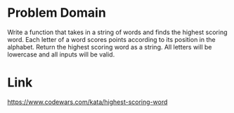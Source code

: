 # Problem Domain
Write a function that takes in a string of words and finds the highest scoring word. Each letter of a word scores points according to its position in the alphabet. Return the highest scoring word as a string. All letters will be lowercase and all inputs will be valid.

# Link
https://www.codewars.com/kata/highest-scoring-word

